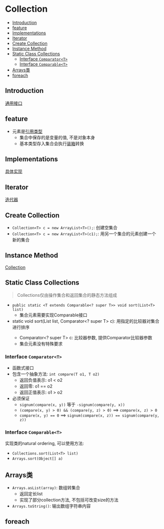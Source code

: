 # Collection

- [Introduction](#introduction)
- [feature](#feature)
- [Implementations](#implementations)
- [Iterator](#iterator)
- [Create Collection](#create-collection)
- [Instance Method](#instance-method)
- [Static Class Collections](#static-class-collections)
  - [Interface `Comparator<T>`](#interface-comparatort)
  - [Interface `Comparable<T>`](#interface-comparablet)
- [Arrays类](#arrays类)
- [foreach](#foreach)


## Introduction

[通用接口](Java_Collection_Interface.md)

## feature

- 元素是[引用类型](Java_Variable.md)
  - 集合中保存的是变量的值, 不是对象本身
  - 基本类型存入集合会执行[装箱](Java_Boxer.md)转换

## Implementations

[具体实现](Java_Collection_Implementation.md)

## Iterator

[迭代器](Java_Collection_Iterator.md)

## Create Collection

- `Collection<T> c = new ArrayList<T>();`: 创建空集合
- `Collection<T> c = new ArrayList<T>(c1);`: 用另一个集合的元素创建一个新的集合

## Instance Method

[Collection](Java_Collection_Method.md)

## Static Class Collections

> Collections仅由操作集合和返回集合的静态方法组成

- `public static <T extends Comparable<? super T>> void sort(List<T> list)`
  - 集合元素需要实现Comparable接口
- static <T> void sort(List<T> list, Comparator<? super T> c): 用指定的比较器对集合进行排序
  - Comparator<? super T> c: 比较器参数, 提供Comparator比较器参数
  - 集合元素没有特殊要求

### Interface `Comparator<T>`

- 函数式接口
- 包含一个抽象方法: `int compare(T o1, T o2)`
  - 返回负值表示: o1 < o2
  - 返回零: o1 == o2
  - 返回正值表示: o1 > o2
- 必须保证
  - `signum(compare(x, y))` 等于 `-signum(compare(y, x))`
  - `(compare(x, y) > 0) && (compare(y, z) > 0)` ==> `compare(x, z) > 0`
  - `compare(x, y) == 0` ==> `signum(compare(x, z)) == signum(compare(y, z))`

### Interface `Comparable<T>`

实现类的natural ordering, 可以使用方法:

- `Collections.sort(List<T> list)`
- `Arrays.sort(Object[] a)`

## Arrays类

- `Arrays.asList(array)`: 数组转集合
  - 返回定长list
  - 实现了部分collection方法, 不包括可改变size的方法
- `Arrays.toString()`: 输出数组字符串内容

## foreach